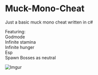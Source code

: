 # Muck-Mono-Cheat
Just a basic muck mono cheat written in c#

Featuring: <br /> 
Godmode <br />
Infinite stamina <br /> 
Infinite hunger <br /> 
Esp <br /> 
Spawn Bosses as neutral

![Imgur](https://i.imgur.com/tDQxHOM.png)

